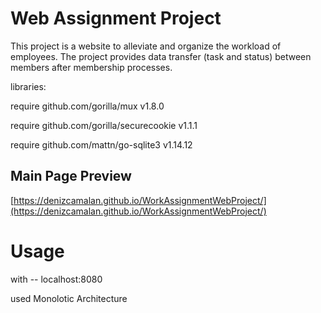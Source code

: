# Web Assignment Project

This project is a website to alleviate and organize the workload of employees. 
The project provides data transfer (task and status) between members after membership processes.
 
 libraries:
 
require github.com/gorilla/mux v1.8.0

require github.com/gorilla/securecookie v1.1.1

require github.com/mattn/go-sqlite3 v1.14.12

## Main Page Preview

[https://denizcamalan.github.io/WorkAssignmentWebProject/](https://denizcamalan.github.io/WorkAssignmentWebProject/)

# Usage

with -- localhost:8080

used Monolotic Architecture
